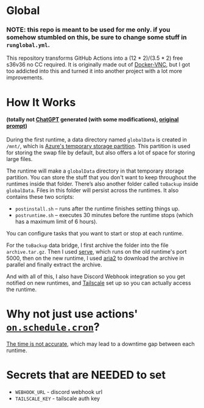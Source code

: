 # Global

### NOTE: this repo is meant to be used for me only. if you somehow stumbled on this, be sure to change some stuff in `runglobal.yml`.

This repository transforms GitHub Actions into a (12 * 2)/(3.5 * 2) free s36v36 no CC required. It is originally made out of [Docker-VNC](https://github.com/Efebey2903/Docker-VNC), but I got too addicted into this and turned it into another project with a lot more improvements.

# How It Works

#### (totally not [ChatGPT](https://chatgpt.com) generated (with some modifications), [original prompt](https://chatgpt.com/share/6711fc01-0178-8009-8ac8-2be6917b54f6))

During the first runtime, a data directory named `globalData` is created in `/mnt/`, which is [Azure's temporary storage partition](https://learn.microsoft.com/en-us/azure/virtual-machines/managed-disks-overview#temporary-disk). This partition is used for storing the swap file by default, but also offers a lot of space for storing large files.

The runtime will make a `globalData` directory in that temporary storage partition. You can store the stuff that you don't want to keep throughout the runtimes inside that folder. There’s also another folder called `toBackup` inside `globalData`. Files in this folder will persist across the runtimes. It also contains these two scripts:  

- `postinstall.sh` – runs after the runtime finishes setting things up.  
- `postruntime.sh` – executes 30 minutes before the runtime stops (which has a maximum limit of 6 hours).  

You can configure tasks that you want to start or stop at each runtime.

For the `toBackup` data bridge, I first archive the folder into the file `archive.tar.gz`. Then I used [serve](https://github.com/vercel/serve), which runs on the old runtime's port 5000, then on the new runtime, I used [aria2](https://github.com/aria2/aria2) to download the archive in parallel and finally extract the archive.

And with all of this, I also have Discord Webhook integration so you get notified on new runtimes, and [Tailscale](https://tailscale.com/) set up so you can actually access the runtime.

# Why not just use actions' [`on.schedule.cron`](https://docs.github.com/en/actions/writing-workflows/workflow-syntax-for-github-actions#onschedule)?

[The time is not accurate](https://docs.github.com/en/actions/writing-workflows/choosing-when-your-workflow-runs/events-that-trigger-workflows#schedule:~:text=The%20schedule%20event%20can%20be%20delayed%20during%20periods%20of%20high%20loads%20of%20GitHub%20Actions%20workflow%20runs.%20High%20load%20times%20include%20the%20start%20of%20every%20hour.), which may lead to a downtime gap between each runtime.

# Secrets that are NEEDED to set

- `WEBHOOK_URL` - discord webhook url
- `TAILSCALE_KEY` - tailscale auth key

